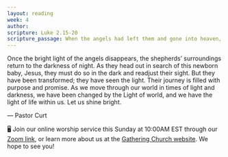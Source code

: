```yaml
---
layout: reading
week: 4
author:
scripture: Luke 2.15-20
scripture_passage: When the angels had left them and gone into heaven, the shepherds said to one another, “Let us go now to Bethlehem and see this thing that has taken place, which the Lord has made known to us.” So they went with haste and found Mary and Joseph, and the child lying in the manger. When they saw this, they made known what had been told them about this child; and all who heard it were amazed at what the shepherds told them. But Mary treasured all these words and pondered them in her heart. The shepherds returned, glorifying and praising God for all they had heard and seen, as it had been told them.
---
```


Once the bright light of the angels disappears, the shepherds’ surroundings return to the darkness of night. As they head out in search of this newborn baby, Jesus, they must do so in the dark and readjust their sight. But they have been transformed; they have seen the light. Their journey is filled with purpose and promise. As we move through our world in times of light and darkness, we have been changed by the Light of world, and we have the light of life within us. Let us shine bright.

<p class="author">— Pastor Curt</p>

<div class="invitation">
	<p>🖥 Join our online worship service this Sunday at 10:00AM EST through our <a href="{{ site.zoom_link }}">Zoom link</a>, or learn more about us at the <a href="{{ site.gathering_url }}">Gathering Church website</a>. We hope to see you!</p>
</div>

